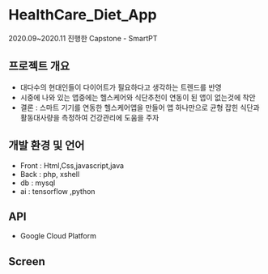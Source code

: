 # HealthCare_Diet_App
2020.09~2020.11 진행한 Capstone - SmartPT

## 프로젝트 개요
- 대다수의 현대인들이 다이어트가 필요하다고 생각하는 트렌드를 반영 
- 시중에 나와 있는 앱중에는 헬스케어와 식단추천이 연동이 된 앱이 없는것에 착안
- 결론 : 스마트 기기를 연동한 헬스케어앱을 만들어 앱 하나만으로 균형 잡힌 식단과 활동대사량을 측정하여 건강관리에 도움을 주자

## 개발 환경 및 언어
- Front : Html,Css,javascript,java
- Back : php, xshell
- db : mysql
- ai : tensorflow ,python

## API
- Google Cloud Platform

## Screen
